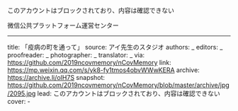 このアカウントはブロックされており、内容は確認できない

微信公共プラットフォーム運営センター


-------------
title: 「疫病の町を通って」
source: アイ先生のスタジオ
authors: _
editors: _
proofreader: _
photographer: _
translator: _
via: https://github.com/2019ncovmemory/nCovMemory
link: https://mp.weixin.qq.com/s/yk8-fy1tmos4obvWWwKERA
archive: https://archive.li/oIH7S
snapshot: https://github.com/2019ncovmemory/nCovMemory/blob/master/archive/jpg/2095.jpg
lead: このアカウントはブロックされており、内容は確認できない
cover: -
